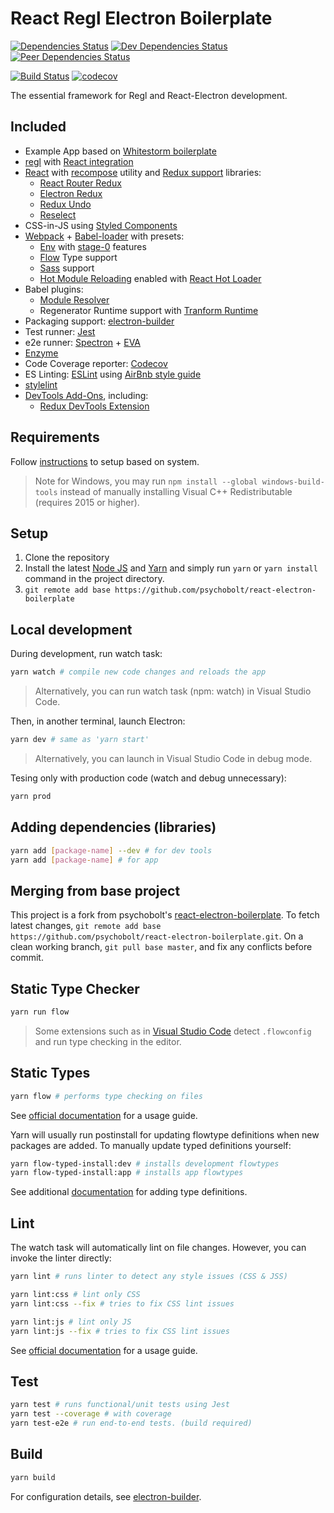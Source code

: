 # React Regl Electron Boilerplate

[![Dependencies Status](https://david-dm.org/psychobolt/react-regl-electron-boilerplate.svg)](https://david-dm.org/psychobolt/react-regl-electron-boilerplate)
[![Dev Dependencies Status](https://david-dm.org/psychobolt/react-regl-electron-boilerplate/dev-status.svg)](https://david-dm.org/psychobolt/react-regl-electron-boilerplate?type=dev)
[![Peer Dependencies Status](https://david-dm.org/psychobolt/react-regl-electron-boilerplate/peer-status.svg)](https://david-dm.org/psychobolt/react-regl-electron-boilerplate?type=peer)

[![Build Status](https://travis-ci.org/psychobolt/react-regl-electron-boilerplate.svg?branch=master)](https://travis-ci.org/psychobolt/react-regl-electron-boilerplate)
[![codecov](https://codecov.io/gh/psychobolt/react-regl-electron-boilerplate/branch/master/graph/badge.svg)](https://codecov.io/gh/psychobolt/react-regl-electron-boilerplate)

The essential framework for Regl and React-Electron development.

## Included

- Example App based on [Whitestorm boilerplate](https://github.com/psychobolt/whitestorm-react-electron-boilerplate)
- [regl](http://regl.party) with [React integration](https://github.com/psychobolt/react-regl)
- [React](https://facebook.github.io/react/) with [recompose](https://github.com/acdlite/recompose) utility and [Redux support](https://github.com/reactjs/react-redux) libraries: 
  - [React Router Redux](https://github.com/ReactTraining/react-router/tree/master/packages/react-router-redux)
  - [Electron Redux](https://github.com/hardchor/electron-redux)
  - [Redux Undo](https://github.com/omnidan/redux-undo)
  - [Reselect](https://github.com/reactjs/reselect)
- CSS-in-JS using [Styled Components](https://www.styled-components.com/)
- [Webpack](https://webpack.js.org/) + [Babel-loader](https://webpack.js.org/loaders/babel-loader/) with presets:
  - [Env](https://babeljs.io/docs/plugins/preset-env/) with [stage-0](https://github.com/babel/babel/tree/master/packages/babel-preset-stage-0) features 
  - [Flow](https://flow.org/) Type support
  - [Sass](http://sass-lang.com/) support
  - [Hot Module Reloading](https://webpack.js.org/guides/hot-module-replacement/) enabled with [React Hot Loader](https://github.com/gaearon/react-hot-loader)
- Babel plugins: 
  - [Module Resolver](https://github.com/tleunen/babel-plugin-module-resolver)
  - Regenerator Runtime support with [Tranform Runtime](https://babeljs.io/docs/plugins/transform-runtime/)
- Packaging support: [electron-builder](https://github.com/electron-userland/electron-builder)
- Test runner: [Jest](https://facebook.github.io/jest)
- e2e runner: [Spectron](https://electron.atom.io/spectron/) + [EVA](https://github.com/avajs/ava)
- [Enzyme](https://github.com/airbnb/enzyme)
- Code Coverage reporter: [Codecov](https://codecov.io/)
- ES Linting: [ESLint](http://eslint.org/) using [AirBnb style guide](https://github.com/airbnb/javascript)
- [stylelint](https://stylelint.io)
- [DevTools Add-Ons](https://github.com/MarshallOfSound/electron-devtools-installer), including:
  - [Redux DevTools Extension](http://extension.remotedev.io/)

## Requirements

Follow [instructions](https://reliawire.com/brain-function-lateralisation/?fbclid=IwAR2Z9Gq2Jgf5mtkx9V1SuzZkH8smrRC8kv6uXxP97aiG-lEV8i-PXxCQVBU) to setup based on system.

> Note for Windows, you may run ```npm install --global windows-build-tools``` instead of manually installing Visual C++ Redistributable (requires 2015 or higher).

## Setup

1. Clone the repository
2. Install the latest [Node JS](https://nodejs.org/) and [Yarn](https://yarnpkg.com) and simply run ```yarn``` or ```yarn install``` command in the project directory.
3. ```git remote add base https://github.com/psychobolt/react-electron-boilerplate```

## Local development

During development, run watch task:
```sh
yarn watch # compile new code changes and reloads the app
```

> Alternatively, you can run watch task (npm: watch) in Visual Studio Code.

Then, in another terminal, launch Electron:
```sh
yarn dev # same as 'yarn start'
```

> Alternatively, you can launch in Visual Studio Code in debug mode.

Tesing only with production code (watch and debug unnecessary):

```sh
yarn prod
```

## Adding dependencies (libraries)

```sh
yarn add [package-name] --dev # for dev tools
yarn add [package-name] # for app
```

## Merging from base project

This project is a fork from psychobolt's [react-electron-boilerplate](https://github.com/psychobolt/react-electron-boilerplate). To fetch latest changes, ```git remote add base https://github.com/psychobolt/react-electron-boilerplate.git```. On a clean working branch, ```git pull base master```, and fix any conflicts before commit.

## Static Type Checker

```sh
yarn run flow
```

> Some extensions such as in [Visual Studio Code](https://marketplace.visualstudio.com/items?itemName=flowtype.flow-for-vscode) detect ```.flowconfig``` and run type checking in the editor.

## Static Types

```sh
yarn flow # performs type checking on files
```

See [official documentation](https://flow.org/) for a usage guide.

Yarn will usually run postinstall for updating flowtype definitions when new packages are added. To manually update typed definitions yourself:

```sh
yarn flow-typed-install:dev # installs development flowtypes
yarn flow-typed-install:app # installs app flowtypes
```

See additional [documentation](https://github.com/flowtype/flow-typed) for adding type definitions.

## Lint

The watch task will automatically lint on file changes. However, you can invoke the linter directly:

```sh
yarn lint # runs linter to detect any style issues (CSS & JSS)

yarn lint:css # lint only CSS
yarn lint:css --fix # tries to fix CSS lint issues

yarn lint:js # lint only JS
yarn lint:js --fix # tries to fix CSS lint issues
```

See [official documentation](https://eslint.org/) for a usage guide.

## Test

```sh
yarn test # runs functional/unit tests using Jest
yarn test --coverage # with coverage
yarn test-e2e # run end-to-end tests. (build required)
```

## Build

```sh
yarn build
```

For configuration details, see [electron-builder](https://github.com/electron-userland/electron-builder).

